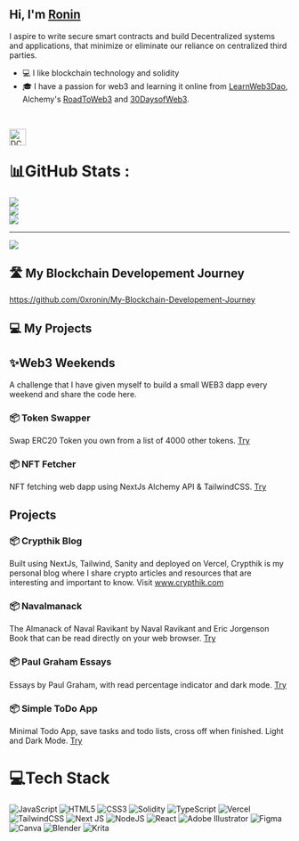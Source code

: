 ## Hi, I'm [Ronin](https://twitter.com/0xZKP)

 I aspire to write secure smart contracts and build Decentralized systems and applications,
 that minimize or eliminate our reliance on centralized third parties.

- 💻 I like blockchain technology and solidity
- 🎓 I have a passion for web3 and learning it online from [LearnWeb3Dao](https://github.com/LearnWeb3DAO), Alchemy's [RoadToWeb3](https://docs.alchemy.com/alchemy/road-to-web3/important-info) and [30DaysofWeb3](https://github.com/womenbuildweb3/30daysofweb3.xyz).

<br /> 

[twitter]: https://twitter.com/0xZKP

[<img align="left" alt="DCBuilder | Twitter" width="30px" src="https://cdn.jsdelivr.net/npm/simple-icons@v3/icons/twitter.svg" />][twitter]


<br /> 

# 📊GitHub Stats :
![](https://github-readme-stats.vercel.app/api?username=0xRonin&theme=radical&hide_border=false&include_all_commits=false&count_private=false)<br/>
![](https://github-readme-streak-stats.herokuapp.com/?user=0xRonin&theme=radical&hide_border=false)<br/>
![](https://github-readme-stats.vercel.app/api/top-langs/?username=0xRonin&theme=radical&hide_border=false&include_all_commits=false&count_private=false&layout=compact)

---
[![](https://visitcount.itsvg.in/api?id=0xRonin&icon=0&color=0)](https://visitcount.itsvg.in)


## 🛣️ My Blockchain Developement Journey
https://github.com/0xronin/My-Blockchain-Developement-Journey

## 💻 My Projects

## ✨Web3 Weekends
A challenge that I have given myself to build a small WEB3 dapp every weekend and share the code here. 

### 📦 Token Swapper
Swap ERC20 Token you own from a list of 4000 other tokens. [Try](https://0xronin.github.io/swap-dex/)

### 📦 NFT Fetcher
NFT fetching web dapp using NextJs Alchemy API & TailwindCSS. [Try](https://nft-gallery-tan.vercel.app/)

## Projects

### 📦 Crypthik Blog
Built using NextJs, Tailwind, Sanity and deployed on Vercel, Crypthik is my personal blog where I share crypto articles and resources that are interesting and important to know. Visit www.crypthik.com

### 📦 Navalmanack
The Almanack of Naval Ravikant by Naval Ravikant and Eric Jorgenson 
Book that can be read directly on your web browser. [Try](https://0xronin.github.io/Navalmanack/)

### 📦 Paul Graham Essays 
Essays by Paul Graham, with read percentage indicator and dark mode. [Try](https://0xronin.github.io/paulgraham-essays/)

### 📦 Simple ToDo App
Minimal Todo App, save tasks and todo lists, cross off when finished. Light and Dark Mode. [Try](https://0xronin.github.io/ToDo/)


# 💻Tech Stack
![JavaScript](https://img.shields.io/badge/javascript-%23323330.svg?style=for-the-badge&logo=javascript&logoColor=%23F7DF1E) ![HTML5](https://img.shields.io/badge/html5-%23E34F26.svg?style=for-the-badge&logo=html5&logoColor=white) ![CSS3](https://img.shields.io/badge/css3-%231572B6.svg?style=for-the-badge&logo=css3&logoColor=white) ![Solidity](https://img.shields.io/badge/Solidity-%23363636.svg?style=for-the-badge&logo=solidity&logoColor=white) ![TypeScript](https://img.shields.io/badge/typescript-%23007ACC.svg?style=for-the-badge&logo=typescript&logoColor=white) ![Vercel](https://img.shields.io/badge/vercel-%23000000.svg?style=for-the-badge&logo=vercel&logoColor=white) ![TailwindCSS](https://img.shields.io/badge/tailwindcss-%2338B2AC.svg?style=for-the-badge&logo=tailwind-css&logoColor=white) ![Next JS](https://img.shields.io/badge/Next-black?style=for-the-badge&logo=next.js&logoColor=white) ![NodeJS](https://img.shields.io/badge/node.js-6DA55F?style=for-the-badge&logo=node.js&logoColor=white) ![React](https://img.shields.io/badge/react-%2320232a.svg?style=for-the-badge&logo=react&logoColor=%2361DAFB) ![Adobe Illustrator](https://img.shields.io/badge/adobeillustrator-%23FF9A00.svg?style=for-the-badge&logo=adobeillustrator&logoColor=white) 	![Figma](https://img.shields.io/badge/figma-%23F24E1E.svg?style=for-the-badge&logo=figma&logoColor=white) ![Canva](https://img.shields.io/badge/Canva-%2300C4CC.svg?style=for-the-badge&logo=Canva&logoColor=white) ![Blender](https://img.shields.io/badge/blender-%23F5792A.svg?style=for-the-badge&logo=blender&logoColor=white) ![Krita](https://img.shields.io/badge/Krita-203759?style=for-the-badge&logo=krita&logoColor=EEF37B)

